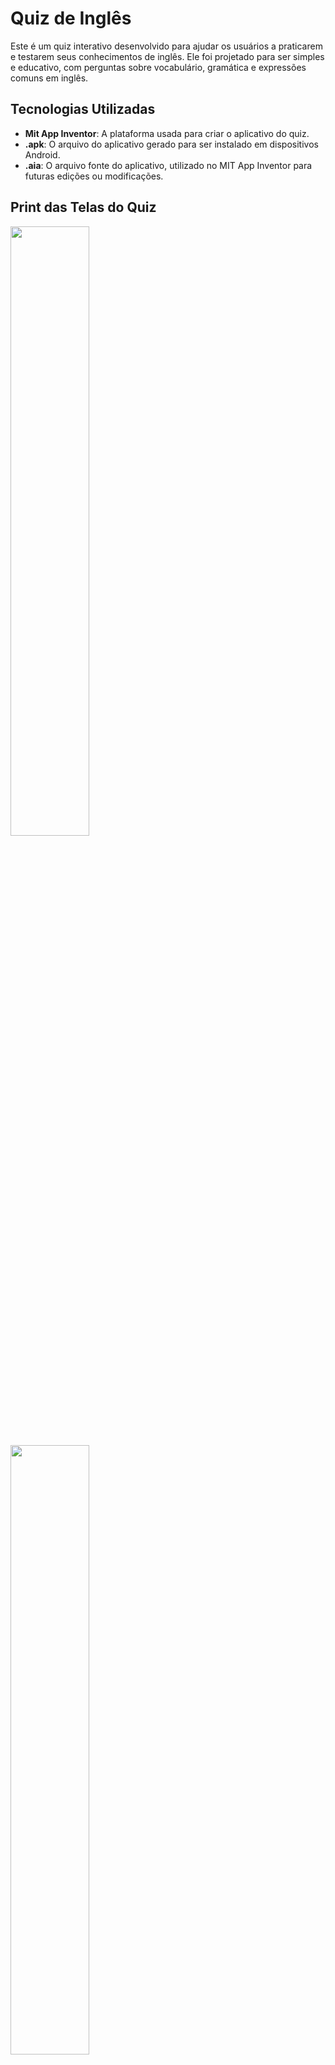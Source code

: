 # Quiz de Inglês

Este é um quiz interativo desenvolvido para ajudar os usuários a praticarem e testarem seus conhecimentos de inglês. Ele foi projetado para ser simples e educativo, com perguntas sobre vocabulário, gramática e expressões comuns em inglês.

## Tecnologias Utilizadas
- **Mit App Inventor**: A plataforma usada para criar o aplicativo do quiz.
- **.apk**: O arquivo do aplicativo gerado para ser instalado em dispositivos Android.
- **.aia**: O arquivo fonte do aplicativo, utilizado no MIT App Inventor para futuras edições ou modificações.

## Print das Telas do Quiz

<img src="https://github.com/user-attachments/assets/e9ec3c07-4aa2-4745-ae65-96ca8cd6bec9" width="50%"/>

<img src="https://github.com/user-attachments/assets/999cc99d-f614-4ee2-a43f-9eb04cd7b2f8" width="50%"/>

<img src="https://github.com/user-attachments/assets/4336eb41-17a2-4738-9239-89c8e7617126" width="50%"/>

## Nome do Professor que Testou o Quiz
- **Professor Nivaldo**: O professor responsável por testar o quiz e fornecer feedback sobre a aplicação.

## Comentário do Professor
"O quiz de inglês está bem estruturado e oferece uma boa dinâmica para os alunos testarem seus conhecimentos. Gostei das perguntas, que são bem variadas e cobrem tópicos relevantes. Uma sugestão de melhoria seria adicionar um sistema de feedback personalizado, que explique os erros e acertos de cada questão, para ajudar os alunos a aprenderem mais com a experiência."

---
